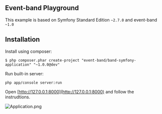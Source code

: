 ## Event-band Playground

This example is based on Symfony Standard Edition `~2.7.0` and event-band `~1.0`

Installation
------------

Install using composer:

```
$ php composer.phar create-project "event-band/band-symfony-application" "~1.0.0@dev"
```

Run built-in server:

```
php app/console server:run
```

Open [http://127.0.0.1:8000](http://127.0.0.1:8000) and follow the instrudtions.

![Application.png](https://cloud.githubusercontent.com/assets/104727/9636134/aa60e570-51a2-11e5-8aea-bff633394b92.png)
